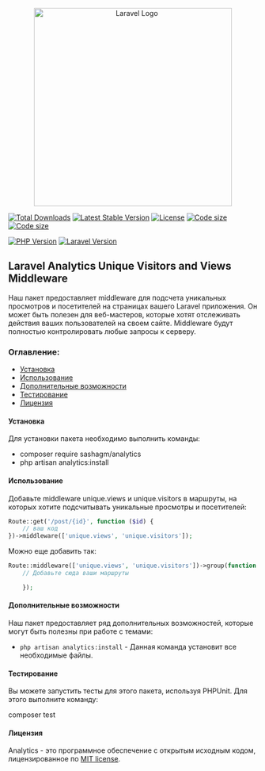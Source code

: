 <p align="center"><a href="https://laravel.com" target="_blank"><img src="https://raw.githubusercontent.com/laravel/art/master/logo-lockup/5%20SVG/2%20CMYK/1%20Full%20Color/laravel-logolockup-cmyk-red.svg" width="400" alt="Laravel Logo"></a></p>

<p align="center">

<a href="https://packagist.org/packages/sashagm/analytics"><img src="https://img.shields.io/packagist/dt/sashagm/analytics" alt="Total Downloads"></a>
<a href="https://packagist.org/packages/sashagm/analytics"><img src="https://img.shields.io/packagist/v/sashagm/analytics" alt="Latest Stable Version"></a>
<a href="https://packagist.org/packages/sashagm/analytics"><img src="https://img.shields.io/packagist/l/sashagm/analytics" alt="License"></a>
<a href="https://packagist.org/packages/sashagm/analytics"><img src="https://img.shields.io/github/languages/code-size/sashagm/analytics" alt="Code size"></a>
<a href="https://packagist.org/packages/sashagm/analytics"><img src="https://img.shields.io/packagist/stars/sashagm/analytics" alt="Code size"></a>

[![PHP Version](https://img.shields.io/badge/PHP-%2B8-blue)](https://www.php.net/)
[![Laravel Version](https://img.shields.io/badge/Laravel-%2B10-red)](https://laravel.com/)

</p>


## Laravel Analytics Unique Visitors and Views Middleware  

Наш пакет предоставляет middleware для подсчета уникальных просмотров и посетителей на страницах вашего Laravel приложения. Он может быть полезен для веб-мастеров, которые хотят отслеживать действия ваших пользователей на своем сайте. Middleware будут полностью контролировать любые запросы к серверу.


### Оглавление:

- [Установка](#установка)
- [Использование](#использование)
- [Дополнительные возможности](#дополнительные-возможности)
- [Тестирование](#тестирование)
- [Лицензия](#лицензия)

#### Установка

Для установки пакета необходимо выполнить команды:

- composer require sashagm/analytics
- php artisan analytics:install


#### Использование

Добавьте middleware unique.views и unique.visitors в маршруты, на которых хотите подсчитывать уникальные просмотры и посетителей:


```php
Route::get('/post/{id}', function ($id) {
    // ваш код
})->middleware(['unique.views', 'unique.visitors']);

```

Можно еще добавить так:


```php
Route::middleware(['unique.views', 'unique.visitors'])->group(function () {
    // Добавьте сюда ваши маршруты

    });

```


#### Дополнительные возможности

Наш пакет предоставляет ряд дополнительных возможностей, которые могут быть полезны при работе с темами:

- `php artisan analytics:install` - Данная команда установит все необходимые файлы.


#### Тестирование

Вы можете запустить тесты для этого пакета, используя PHPUnit. Для этого выполните команду:


composer test

#### Лицензия

Analytics - это программное обеспечение с открытым исходным кодом, лицензированное по [MIT license](LICENSE.md ).

